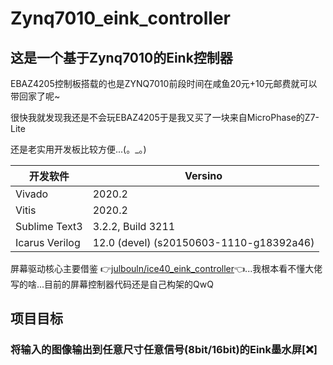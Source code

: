 # Zynq7010_eink_controller

## 这是一个基于Zynq7010的Eink控制器

EBAZ4205控制板搭载的也是ZYNQ7010前段时间在咸鱼20元+10元邮费就可以带回家了呢~

很快我就发现我还是不会玩EBAZ4205于是我又买了一块来自MicroPhase的Z7-Lite

还是老实用开发板比较方便...(。_。)

| 开发软件       | Versino                                 |
| -------------- | --------------------------------------- |
| Vivado         | 2020.2                                  |
| Vitis          | 2020.2                                  |
| Sublime Text3  | 3.2.2, Build 3211                       |
| Icarus Verilog | 12.0 (devel) (s20150603-1110-g18392a46) |

屏幕驱动核心主要借鉴 👉[julbouln/ice40_eink_controller](https://github.com/julbouln/ice40_eink_controller)👈...我根本看不懂大佬写的啥...目前的屏幕控制器代码还是自己构架的QwQ

## 项目目标

### 将输入的图像输出到任意尺寸任意信号(8bit/16bit)的Eink墨水屏[❌]

